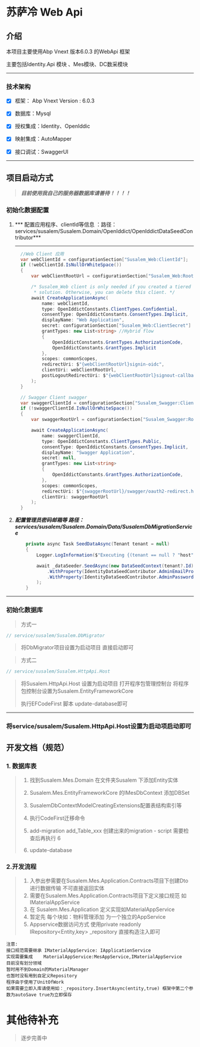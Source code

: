 # 苏萨冷 Web Api

## 介绍

本项目主要使用Abp Vnext  版本6.0.3 的WebApi 框架

主要包括Identity.Api 模块 、Mes模块、DC数采模块

---

### 技术架构

- [x] 框架： Abp Vnext  Version : 6.0.3

- [x] 数据库：Mysql

- [x] 授权集成：Identity、OpenIddic 

- [x] 映射集成：AutoMapper

- [x] 接口调试：SwaggerUI

---

## 项目启动方式

>  ***目前使用我自己的服务器数据库请善待！！！！***

### 初始化数据配置

1. *** 配置应用程序、clientId等信息 ：路径：services/susalem/Susalem.Domain/OpenIddict/OpenIddictDataSeedContributor***

   ******

   ``` C#
     //Web Client 应用
     var webClientId = configurationSection["Susalem_Web:ClientId"];
     if (!webClientId.IsNullOrWhiteSpace())
     {
         var webClientRootUrl = configurationSection["Susalem_Web:RootUrl"].EnsureEndsWith('/');
   
         /* Susalem_Web client is only needed if you created a tiered
          * solution. Otherwise, you can delete this client. */
         await CreateApplicationAsync(
             name: webClientId,
             type: OpenIddictConstants.ClientTypes.Confidential,
             consentType: OpenIddictConstants.ConsentTypes.Implicit,
             displayName: "Web Application",
             secret: configurationSection["Susalem_Web:ClientSecret"] ?? "1q2w3e*",
             grantTypes: new List<string> //Hybrid flow
             {
                 OpenIddictConstants.GrantTypes.AuthorizationCode,
                 OpenIddictConstants.GrantTypes.Implicit
             },
             scopes: commonScopes,
             redirectUri: $"{webClientRootUrl}signin-oidc",
             clientUri: webClientRootUrl,
             postLogoutRedirectUri: $"{webClientRootUrl}signout-callback-oidc"
         );
     }
   
     // Swagger Client swagger
     var swaggerClientId = configurationSection["Susalem_Swagger:ClientId"];
     if (!swaggerClientId.IsNullOrWhiteSpace())
     {
         var swaggerRootUrl = configurationSection["Susalem_Swagger:RootUrl"].TrimEnd('/');
   
         await CreateApplicationAsync(
             name: swaggerClientId,
             type: OpenIddictConstants.ClientTypes.Public,
             consentType: OpenIddictConstants.ConsentTypes.Implicit,
             displayName: "Swagger Application",
             secret: null,
             grantTypes: new List<string>
             {
                 OpenIddictConstants.GrantTypes.AuthorizationCode,
             },
             scopes: commonScopes,
             redirectUri: $"{swaggerRootUrl}/swagger/oauth2-redirect.html",
             clientUri: swaggerRootUrl
         );
     }
   ```

   

2. ***配置管理员密码邮箱等 路径：services/susalem/Susalem.Domain/Data/SusalemDbMigrationService***

   ``` c#
       private async Task SeedDataAsync(Tenant tenant = null)
       {
           Logger.LogInformation($"Executing {(tenant == null ? "host" : tenant.Name + " tenant")} database seed...");
   
           await _dataSeeder.SeedAsync(new DataSeedContext(tenant?.Id)
               .WithProperty(IdentityDataSeedContributor.AdminEmailPropertyName, SusalemSettings.AdminEmailDefaultValue) // 邮箱
               .WithProperty(IdentityDataSeedContributor.AdminPasswordPropertyName, SusalemSettings.AdminPasswordDefaultValue) // 密码
           );
       }
   ```

   

   

***

### 初始化数据库

> 方式一

 ``` c#
 // service/susalem/Susalem.DbMigrator
 ```

> 将DbMigrator项目设置为启动项目 直接启动即可



> 方式二

```c#
// service/susalem/Susalem.HttpApi.Host 
```

> 将Susalem.HttpApi.Host  设置为启动项目
> 打开程序包管理控制台 将程序包控制台设置为Susalem.EntityFrameworkCore
>
> 执行EFCodeFirst 脚本 update-database即可

---

### 将service/susalem/Susalem.HttpApi.Host设置为启动项启动即可

## 开发文档（规范）

### 1. 数据库表 

> 1. 找到Susalem.Mes.Domain  在文件夹Susalem 下添加Entity实体
>
> 2. Susalem.Mes.EntityFrameworkCore 的IMesDbContext 添加DBSet
>
> 3. SusalemDbContextModelCreatingExtensions配置表结构索引等
>
> 4. 执行CodeFirst迁移命令
>
> 5. add-migration add_Table_xxx  创建出来的migration - script 需要检查后再执行 6
>
> 6. update-database
>
>    

### 2.开发流程

> 1. 入参出参需要在Susalem.Mes.Application.Contracts项目下创建Dto 进行数据传输 不可直接返回实体
> 2. 需要在Susalem.Mes.Application.Contracts项目下定义接口规范 如 IMaterialAppService
> 3. 在 Susalem.Mes.Application 定义实现如MaterialAppService
> 4. 暂定先 每个块如：物料管理添加 为一个独立的AppService
> 5. Appservice数据访问方式 使用private readonly IRepository<Entity,key> _repository 直接构造注入即可

```text
注意:
接口规范需要继承 IMaterialAppService: IApplicationService
实现需要集成    MaterialAppService:MesAppService,IMaterialAppService
目前没有划分领域
暂时用不到Domain的MaterialManager
也暂时没有用到自定义Repository
程序由于使用了UnitOfWork
如果需要立即入库请使用如：_repository.InsertAsync(entity,true) 框架中第二个参数为autoSave true为立即保存
```

# 其他待补充

> 逐步完善中

